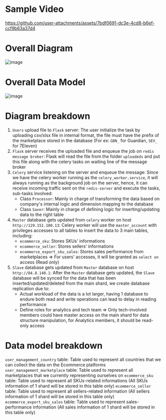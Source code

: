 # Sample Video
https://github.com/user-attachments/assets/7bdf0691-dc3e-4cd8-b6ef-ccf9b63a37d4

# Overall Diagram
![image](https://github.com/user-attachments/assets/92e30e8e-fbde-405e-852a-dc0fedbdd673)

# Overall Data Model
![image](https://github.com/user-attachments/assets/c202b96d-edaf-4d0f-a166-9c2b17a5acc5)

# Diagram breakdown
1. ```Users``` upload file to ```Flask``` server: The user initialize the task by uploading csv/xlsx file in internal format, the file must have the prefix of the marketplace stored in the database (For ex: ```GDN_``` for Guardian, ```SEV_``` for 7Eleven)
2. ```Flask``` server receives the uploaded file and enqueue the job on ```redis message broker```: Flask will read the file from the folder ```uploadeds``` and put this file along with the celery tasks on waiting line of the message broker
3. ```Celery``` service listening on the server and enqueue the message: Since we have the celery worker running as the ```celery_worker.service```, it will always running as the background job on the server, hence, it can receive incoming traffic sent on the ```redis-server``` and execute the tasks, sub-tasks involved:
   * Class ```Processor```: Mainly in charge of transforming the data based on company's internal logic and dimension mapping to the database
   * Class ```Saver```: Mainly in charge of defining logic for inserting/updating data to the right table
4. ```Master``` database gets updated from ```celery``` worker on host ```http://129.151.180.13```: Celery worker will use the ```master_account``` with privileges accesses to all tables to insert the data to 3 main tables, including:
   * ```ecommerce_sku```: Stores SKUs' informations
   * ```ecommerce_seller```: Stores sellers' informations
   * ```ecommerce_export_sku_sales```: Stores sales performance from marketplaces
=> For users' accesses, it will be granted as ```select on``` access (Read only)
5. ```Slave``` database gets updated from ```Master``` database on host ```http://84.8.140.1```: After the ```Master``` database gets updated, the ```Slave``` database will be synced for the data that has been inserted/updated/deleted from the main shard, we create database replication due to:
   * Actual workload of the data is a lot larger, having 1 database to endure both read and write operations can lead to delay in reading performance
   * Define roles for analytics and tech team => Only tech-involved members could have master access on the main shard for data structure manipulation, for Analytics members, it should be read-only access
  
# Data model breakdown
```user_management_country``` table: Table used to represent all countries that we can collect the data on the Ecommerce platforms
```user_management_marketplace``` table: Table used to represent all marketplaces that we currently representing ourselves on
```ecommerce_sku``` table: Table used to represent all SKUs-related informations (All SKUs information of 1 shard will be stored in this table only)
```ecommerce_seller``` table: Table used to represent all sellers-related information (All sellers information of 1 shard will be stored in this table only)
```ecommerce_export_sku_sales``` table: Table used to represent sales-performance information (All sales information of 1 shard will be stored in this table only)
